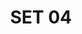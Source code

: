 ---
layout: default
categories: label-set
title: SET 04
img1: /files/label-04/label.jpg
download: /files/label-04/label-04.zip
---